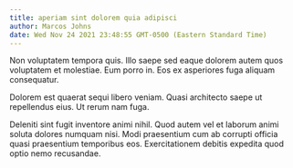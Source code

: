 ```yaml
---
title: aperiam sint dolorem quia adipisci
author: Marcos Johns
date: Wed Nov 24 2021 23:48:55 GMT-0500 (Eastern Standard Time)
---
```

Non voluptatem tempora quis. Illo saepe sed eaque dolorem autem quos voluptatem et molestiae. Eum porro in. Eos ex asperiores fuga aliquam consequatur.

 Dolorem est quaerat sequi libero veniam. Quasi architecto saepe ut repellendus eius. Ut rerum nam fuga.

 Deleniti sint fugit inventore animi nihil. Quod autem vel et laborum animi soluta dolores numquam nisi. Modi praesentium cum ab corrupti officia quasi praesentium temporibus eos. Exercitationem debitis expedita quod optio nemo recusandae.